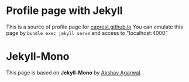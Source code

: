 # Profile page with Jekyll
This is a source of profile page for [caprest.github.io](https://caprest.github.io)
You can emulate this page by `bundle exec jekyll serve` and access to "localhost:4000"


# Jekyll-Mono 
This page is based on **Jekyll-Mono** by [Akshay Agarwal](https://github.com/AkshayAgarwal007).














  
